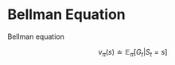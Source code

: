 # Bellman Equation

Bellman equation

$$ v_{\pi}(s) \doteq \mathbb{E}_{\pi} \left[ G_t | S_t = s \right] $$
